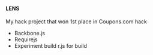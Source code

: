 #### LENS

My hack project that won 1st place in Coupons.com hack

* Backbone.js
* Requirejs
* Experiment build r.js for build
